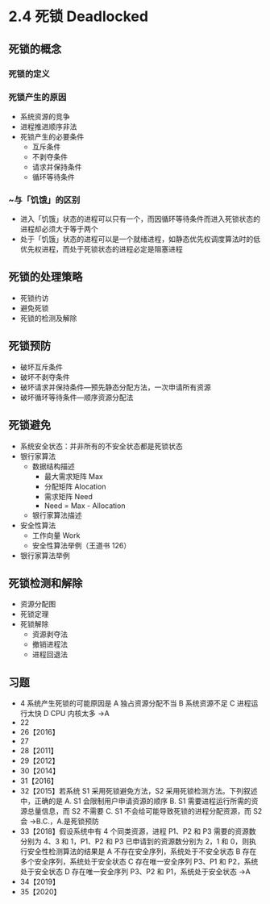 # 2.4 死锁 Deadlocked

## 死锁的概念

### 死锁的定义

### 死锁产生的原因

- 系统资源的竞争
- 进程推进顺序非法
- 死锁产生的必要条件
  - 互斥条件
  - 不剥夺条件
  - 请求并保持条件
  - 循环等待条件

### ~与「饥饿」的区别

- 进入「饥饿」状态的进程可以只有一个，而因循环等待条件而进入死锁状态的进程却必须大于等于两个
- 处于「饥饿」状态的进程可以是一个就绪进程，如静态优先权调度算法时的低优先权进程，而处于死锁状态的进程必定是阻塞进程

## 死锁的处理策略

- 死锁约访
- 避免死锁
- 死锁的检测及解除

## 死锁预防

- 破坏互斥条件
- 破坏不剥夺条件
- 破坏请求并保持条件―预先静态分配方法，一次申请所有资源
- 破坏循环等待条件―顺序资源分配法

## 死锁避免

- 系统安全状态：并非所有的不安全状态都是死锁状态
- 银行家算法
  - 数据结构描述
    - 最大需求矩阵 Max
    - 分配矩阵 Alocation
    - 需求矩阵 Need
    - Need = Max - Allocation
  - 银行家算法描述
- 安全性算法
  - 工作向量 Work
  - 安全性算法举例（王道书 126）
- 银行家算法举例

## 死锁检测和解除

- 资源分配图
- 死锁定理
- 死锁解除
  - 资源剥夺法
  - 撤销进程法
  - 进程回退法

## 习题

- 4 系统产生死锁的可能原因是
  A 独占资源分配不当
  B 系统资源不足
  C 进程运行太快
  D CPU 内核太多 →A
- 22
- 26【2016】
- 27
- 28【2011】
- 29【2012】
- 30【2014】
- 31【2016】
- 32【2015】若系统 S1 采用死锁避免方法，S2 采用死锁检测方法。下列叙述中，正确的是
  A. S1 会限制用户申请资源的顺序
  B. S1 需要进程运行所需的资源总量信息，而 S2 不需要
  C. S1 不会给可能导致死锁的进程分配资源，而 S2 会 →B.C.，A.是死锁预防
- 33【2018】假设系统中有 4 个同类资源，进程 P1、P2 和 P3 需要的资源数分别为 4、3 和 1，P1、P2 和 P3 已申请到的资源数分别为 2，1 和 0，则执行安全性检测算法的结果是
  A 不存在安全序列，系统处于不安全状态
  B 存在多个安全序列，系统处于安全状态
  C 存在唯一安全序列 P3、P1 和 P2，系统处于安全状态
  D 存在唯一安全序列 P3、P2 和 P1，系统处于安全状态 →A
- 34【2019】
- 35【2020】
